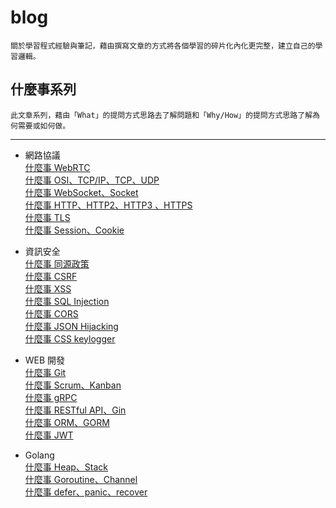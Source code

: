 # blog
    關於學習程式經驗與筆記，藉由撰寫文章的方式將各個學習的碎片化內化更完整，建立自己的學習邏輯。

## 什麼事系列
    此文章系列，藉由「What」的提問方式思路去了解問題和「Why/How」的提問方式思路了解為何需要或如何做。
---
 - 網路協議
    <br/>
    [什麼事 WebRTC](./What%20is%20it/網路協議/什麼事%20WebRTC.md)
    <br/>
    [什麼事 OSI、TCP/IP、TCP、UDP](./What%20is%20it/網路協議/什麼事%20OSI、TCP%20IP、TCP、UDP.md)
    <br/>
    [什麼事 WebSocket、Socket](./What%20is%20it/網路協議/什麼事%20WebSocket、Socket.md)
    <br/>
    [什麼事 HTTP、HTTP2、HTTP3 、HTTPS](./What%20is%20it/網路協議/什麼事%20HTTP、HTTP2、HTTP3%20、HTTPS.md)
    <br/>
    [什麼事 TLS](./What%20is%20it/網路協議/什麼事%20TLS.md)
    <br/>
    [什麼事 Session、Cookie](./What%20is%20it/網路協議/什麼事%20Session、Cookie.md)
 
 - 資訊安全
    <br/>
    [什麼事 同源政策](./What%20is%20it/資訊安全/什麼事%20同源政策.md)
    <br/>
    [什麼事 CSRF](./What%20is%20it/資訊安全/什麼事%20CSRF.md)
    <br/>
    [什麼事 XSS](./What%20is%20it/資訊安全/什麼事%20XSS.md)
    <br/>
    [什麼事 SQL Injection](./What%20is%20it/資訊安全/什麼事%20SQL%20Injection.md)
    <br/>
    [什麼事 CORS](./What%20is%20it/資訊安全/什麼事%20CORS.md)
    <br/>
    [什麼事 JSON Hijacking](./What%20is%20it/資訊安全/什麼事%20JSON%20Hijacking.md)
    <br/>
    [什麼事 CSS keylogger](./What%20is%20it/資訊安全/什麼事%20CSS%20keylogger.md)
 
 - WEB 開發
    <br/>
    [什麼事 Git](./What%20is%20it/WEB%20開發/什麼事%20GIt.md)
    <br/>
    [什麼事 Scrum、Kanban](./What%20is%20it/WEB%20開發/什麼事%20Scrum、Kanban.md)
    <br/>
    [什麼事 gRPC](./What%20is%20it/WEB%20開發/什麼事%20gRPC.md)
    <br/>
    [什麼事 RESTful API、Gin](./What%20is%20it/WEB%20開發/什麼事%20RESTful%20API、Gin.md)
    <br/>
    [什麼事 ORM、GORM](./What%20is%20it/WEB%20開發/什麼事%20ORM、GORM.md)
    <br/>
    [什麼事 JWT](./What%20is%20it/WEB%20開發/什麼事%20JWT.md)
 
 - Golang
    <br/>
    [什麼事 Heap、Stack](./What%20is%20it/Golang/什麼事%20Heap、Stack.md)
    <br/>
    [什麼事 Goroutine、Channel](./What%20is%20it/Golang/什麼事%20Goroutine、Channel.md)
    <br/>
    [什麼事 defer、panic、recover](./What%20is%20it/Golang/什麼事%20defer、panic、recover.md)
    
    
    